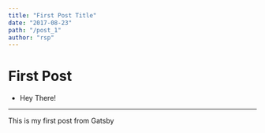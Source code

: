 ```yaml
---
title: "First Post Title"
date: "2017-08-23"
path: "/post_1"
author: "rsp"
---
```


# First Post
- Hey There!
---
This is my first post from Gatsby